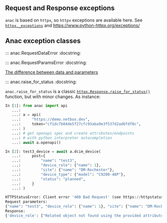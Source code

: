 ## Request and Response exceptions

`anac` is based on `httpx`, so `httpx` exceptions are available here. 
See <a href="https://github.com/encode/httpx/blob/master/httpx/_exceptions.py" target="_blank">`httpx._exceptions`</a> and <a href="https://www.python-httpx.org/exceptions/" target="_blank">https://www.python-httpx.org/exceptions/</a>

## Anac exception classes

::: anac.RequestDataError
    :docstring:

::: anac.RequestParamsError
    :docstring:

<a href="https://www.python-httpx.org/quickstart/" target="_blank">The difference between data and parameters</a> 

::: anac.raise_for_status
    :docstring:

`anac.raise_for_status` is a classic <a href="https://github.com/encode/httpx/blob/321d4aa5097fe7f24cdfed7191c44de589294780/httpx/_models.py#L1475" target="_blank">`httpx.Response.raise_for_status()`</a> function, but with minor changes. As instance:
```python
In [1]: from anac import api
   ...: 
   ...: a = api(
   ...:     "https://demo.netbox.dev",
   ...:     token="cf1dc7b04de5f27cfc93aba9e3f537d2ad6fdf8c",
   ...: )
   ...: # get openapi spec and create attributes/endpoints
   ...: # with python interpreter autocompletion
   ...: await a.openapi()

In [2]: test3_device = await a.dcim_device(
   ...:     post={
   ...:         "name": "test3",
   ...:         "device_role": {"name": 1},
   ...:         "site": {"name": "DM-Rochester"},
   ...:         "device_type": {"model": "C9200-48P"},
   ...:         "status": "planned",
   ...:     }
   ...: )

HTTPStatusError: Client error '400 Bad Request' (see https://httpstatuses.com/400) for url 'https://demo.netbox.dev/api/dcim/devices/' and 'POST' method.
Request parameters:
{"name": "test3", "device_role": {"name": 1}, "site": {"name": "DM-Rochester"}, "device_type": {"model": "C9200-48P"}, "status": "planned"}
Response:
{'device_role': ["Related object not found using the provided attributes: {'name': 1}"]}
```
